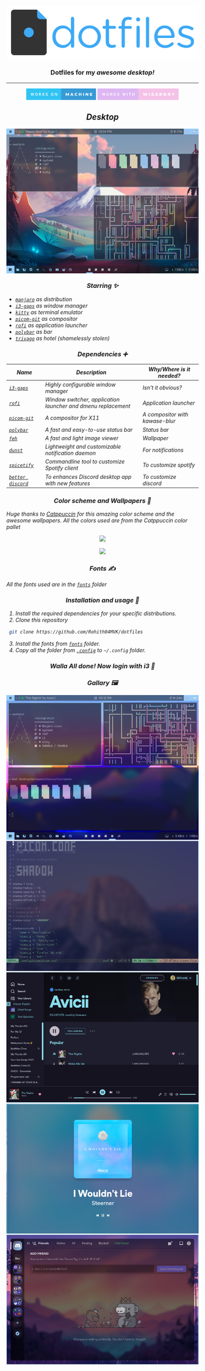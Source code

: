 <img src="./img/header.png" align="center">
<h3 align="center">Dotfiles for my <i>awesome<i> desktop!</h3>
<hr /> 

<p align="center">
<img src="img/works-on-machine.svg" height=30px> 
<img src="img/works-with-wizardry.svg" height=30px>
</p>

<h2 align="center">Desktop</h3>
<img src="./img/desktop.png" align="center">

<h3 align="center">Starring ✨</h3>

- [`manjaro`](https://manjaro.org/) as distribution
- [`i3-gaps`](https://github.com/Airblader/i3) as window manager
- [`kitty`](https://github.com/kovidgoyal/kitty) as terminal emulator
- [`picom-git`](https://github.com/yshui/picom) as compositor
- [`rofi`](https://github.com/davatorium/rofi) as application launcher
- [`polybar`](https://github.com/polybar/polybar) as bar
- [`trivago`](https://www.youtube.com/watch?v=dQw4w9WgXcQ) as hotel (shamelessly stolen)

<h3 align="center">Dependencies ➕</h3>

| Name | Description | Why/Where is it needed? |
| --- | --- | --- |
| [`i3-gaps`](https://github.com/Airblader/i3) |  Highly configurable window manager | Isn't it obvious? |
| [`rofi`](https://github.com/davatorium/rofi) | Window switcher, application launcher and dmenu replacement | Application launcher |
| [`picom-git`](https://github.com/yshui/picom) | A compositor for X11 | A compositor with kawase-blur |
| [`polybar`](https://github.com/polybar/polybar) | A fast and easy-to-use status bar  | Status bar | 
| [`feh`](https://github.com/derf/feh) |  A fast and light image viewer   | Wallpaper |
| [`dunst`](https://github.com/dunst-project/dunst) |  Lightweight and customizable notification daemon    | For notifications |
| [`spicetify`](https://github.com/spicetify/spicetify-cli) | Commandline tool to customize Spotify client | To customize spotify |
| [`better discord`](https://betterdiscord.app/) |   To enhances Discord desktop app with new features   | To customize discord |

<h3 align="center">Color scheme and Wallpapers 🌈</h3>

Huge thanks to [Catppuccin](https://github.com/catppuccin) for this amazing color scheme and the awesome wallpapers. All the colors used are from the *Catppuccin* color pallet
  
<p align="center"><img src="https://raw.githubusercontent.com/catppuccin/catppuccin/dev/assets/palette/morning.png"></p>
  
<p align="center"><img src="https://raw.githubusercontent.com/catppuccin/catppuccin/dev/assets/palette/night.png"></p>

<h3 align="center">Fonts ✍️</h3>

All the fonts used are in the [`fonts`](https://github.com/Rohith04MVK/dotfiles/tree/main/fonts) folder
  
<h3 align="center">Installation and usage 🔧</h3>
 
  
1. Install the required dependencies for your specific distributions.
2. Clone this repository
```bash
 git clone https://github.com/Rohith04MVK/dotfiles
```
3. Install the fonts from [`fonts`](https://github.com/Rohith04MVK/dotfiles/tree/main/fonts) folder.
4. Copy all the folder from [`.config`](https://github.com/Rohith04MVK/dotfiles/tree/main/.config) to `~/.config` folder.
<h3 align="center">Walla All done! Now login with i3 🎉</h3>

<h3 align="center">Gallary 🖼️</h3>
<img src="img/gaps.png">
<img src="img/nvim.png">
<img src="img/spotify.png">
<img src="img/spotify_full.png">
<img src="img/discord.png">
